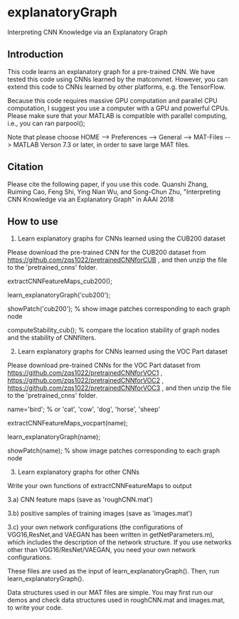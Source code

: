 # explanatoryGraph
Interpreting CNN Knowledge via an Explanatory Graph



## Introduction

This code learns an explanatory graph for a pre-trained CNN. We have tested this code using CNNs learned by the matconvnet. However, you can extend this code to CNNs learned by other platforms, e.g. the TensorFlow.

Because this code requires massive GPU computation and parallel CPU computation, I suggest you use a computer with a GPU and powerful CPUs. Please make sure that your MATLAB is compatible with parallel computing, i.e., you can ran parpool();

Note that please choose HOME --> Preferences --> General --> MAT-Files --> MATLAB Verson 7.3 or later, in order to save large MAT files.


## Citation

Please cite the following paper, if you use this code.
Quanshi Zhang, Ruiming Cao, Feng Shi, Ying Nian Wu, and Song-Chun Zhu, "Interpreting CNN Knowledge via an Explanatory Graph" in AAAI 2018



## How to use

1) Learn explanatory graphs for CNNs learned using the CUB200 dataset

Please download the pre-trained CNN for the CUB200 dataset from https://github.com/zqs1022/pretrainedCNNforCUB , and then unzip the file to the 'pretrained_cnns' folder.

extractCNNFeatureMaps_cub200();

learn_explanatoryGraph('cub200');

showPatch('cub200'); % show image patches corresponding to each graph node

computeStability_cub(); % compare the location stability of graph nodes and the stability of CNNfilters.


2) Learn explanatory graphs for CNNs learned using the VOC Part dataset

Please download pre-trained CNNs for the VOC Part dataset from https://github.com/zqs1022/pretrainedCNNforVOC1 , https://github.com/zqs1022/pretrainedCNNforVOC2 , https://github.com/zqs1022/pretrainedCNNforVOC3 , and then unzip the file to the 'pretrained_cnns' folder.

name='bird'; % or 'cat', 'cow', 'dog', 'horse', 'sheep'

extractCNNFeatureMaps_vocpart(name);

learn_explanatoryGraph(name);

showPatch(name); % show image patches corresponding to each graph node


3) Learn explanatory graphs for other CNNs

Write your own functions of extractCNNFeatureMaps to output

3.a) CNN feature maps (save as 'roughCNN.mat')

3.b) positive samples of training images (save as 'images.mat')

3.c) your own network configurations (the configurations of VGG16,ResNet,and VAEGAN has been written in getNetParameters.m), which includes the description of the network structure. If you use networks other than VGG16/ResNet/VAEGAN, you need your own network configurations.

These files are used as the input of learn_explanatoryGraph(). Then, run learn_explanatoryGraph().

Data structures used in our MAT files are simple. You may first run our demos and check data structures used in roughCNN.mat and images.mat, to write your code.
